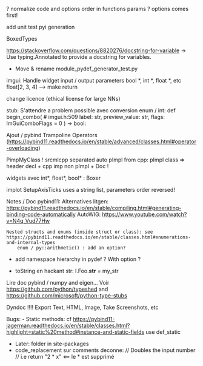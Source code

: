 ? normalize code and options order in functions params ? options comes first!

add unit test pyi generation

BoxedTypes

https://stackoverflow.com/questions/8820276/docstring-for-variable -> Use typing.Annotated to provide a docstring for variables.

* Move & rename module_pydef_generator_test.py



imgui: Handle widget input / output parameters
        bool *, int *, float *, etc
        float[2, 3, 4]
        --> make return

change licence (ethical license for large NNs)

stub:
    S'attendre a problem possible avec conversion enum / int:
        def begin_combo(    # imgui.h:509
        label: str,
        preview_value: str,
        flags: ImGuiComboFlags = 0
        ) -> bool:

Ajout / pybind
    Trampoline
    Operators (https://pybind11.readthedocs.io/en/stable/advanced/classes.html#operator-overloading)



PimpMyClass !
    srcmlcpp separated
    auto pImpl from cpp: pImpl class  => header decl + cpp imp non pImpl + Doc !


widgets avec int*, float*, bool* : Boxer

implot SetupAxisTicks uses a string list, parameters order reversed!



Notes / Doc pybind11:
    Alternatives litgen:
        https://pybind11.readthedocs.io/en/stable/compiling.html#generating-binding-code-automatically
        AutoWIG:
            https://www.youtube.com/watch?v=N4q_Vud77Hw

    Nested structs and enums (inside struct or class): see https://pybind11.readthedocs.io/en/stable/classes.html#enumerations-and-internal-types
        enum / py::arithmetic() : add an option?

- add namespace hierarchy in pydef ? With option ?

- toString en hackant str:
    l.Foo.__str__ = my_str


Lire doc pybind / numpy and eigen...
Voir https://github.com/python/typeshed and https://github.com/microsoft/python-type-stubs


Dyndoc !!!!
    Export Text, HTML, Image, Take Screenshots, etc



Bugs:
    - Static methods: cf https://pybind11-jagerman.readthedocs.io/en/stable/classes.html?highlight=static%20method#instance-and-static-fields
        use def_static

- Later: folder in site-packages
- code_replacement sur comments deconne:
    // Doubles the input number
    // i.e return "2 * x"    <== le * est supprimé
